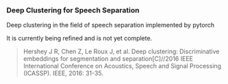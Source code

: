 ### Deep Clustering for Speech Separation
Deep clustering in the field of speech separation implemented by pytorch

It is currently being refined and is not yet complete.

> Hershey J R, Chen Z, Le Roux J, et al. Deep clustering: Discriminative embeddings for segmentation and separation[C]//2016 IEEE International Conference on Acoustics, Speech and Signal Processing (ICASSP). IEEE, 2016: 31-35.